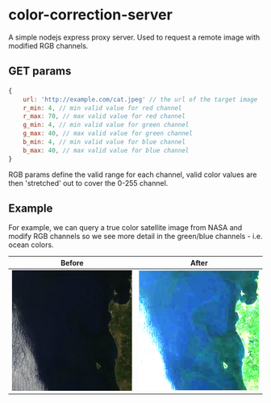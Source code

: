 # color-correction-server
A simple nodejs express proxy server. Used to request a remote image with modified RGB channels.

## GET params
```javascript
{
	url: 'http://example.com/cat.jpeg' // the url of the target image
	r_min: 4, // min valid value for red channel
	r_max: 70, // max valid value for red channel
	g_min: 4, // min valid value for green channel
    g_max: 40, // max valid value for green channel
    b_min: 4, // min valid value for blue channel
    b_max: 40, // max valid value for blue channel
}
```

RGB params define the valid range for each channel, valid color values are then 'stretched' out to cover the 0-255 channel. 

## Example
For example, we can query a true color satellite image from NASA and modify RGB channels so we see more detail in the green/blue channels - i.e. ocean colors.

|Before|After|
|---|---|
|![Screenshot](/screenshots/original.jpeg?raw=true)|![Screenshot](/screenshots/example.jpeg?raw=true)|